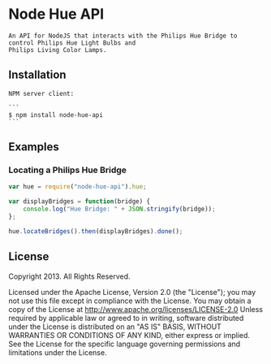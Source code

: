 # Node Hue API

	An API for NodeJS that interacts with the Philips Hue Bridge to control Philips Hue Light Bulbs and
	Philips Living Color Lamps.

## Installation

	NPM server client:

	```
	$ npm install node-hue-api
	```

## Examples

### Locating a Philips Hue Bridge

```js
var hue = require("node-hue-api").hue;

var displayBridges = function(bridge) {
	console.log("Hue Bridge: " + JSON.stringify(bridge));
};

hue.locateBridges().then(displayBridges).done();
```

## License
Copyright 2013. All Rights Reserved.

Licensed under the Apache License, Version 2.0 (the "License"); you may not use this file except in compliance with
the License. You may obtain a copy of the License at
<http://www.apache.org/licenses/LICENSE-2.0>
Unless required by applicable law or agreed to in writing, software distributed under the License is
distributed on an "AS IS" BASIS, WITHOUT WARRANTIES OR CONDITIONS OF ANY KIND, either express or implied.
See the License for the specific language governing permissions and limitations under the License.
